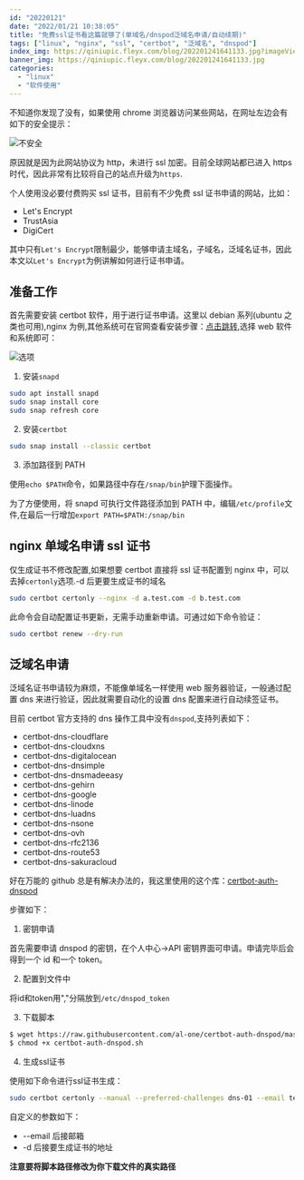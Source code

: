 ```yaml
---
id: "20220121"
date: "2022/01/21 10:38:05"
title: "免费ssl证书看这篇就够了(单域名/dnspod泛域名申请/自动续期)"
tags: ["linux", "nginx", "ssl", "certbot", "泛域名", "dnspod"]
index_img: https://qiniupic.fleyx.com/blog/202201241641133.jpg?imageView2/2/w/200
banner_img: https://qiniupic.fleyx.com/blog/202201241641133.jpg
categories:
  - "linux"
  - "软件使用"
---
```


不知道你发现了没有，如果使用 chrome 浏览器访问某些网站，在网址左边会有如下的安全提示：

![不安全](https://qiniupic.fleyx.com/blog/202201212029672.png)

原因就是因为此网站协议为 http，未进行 ssl 加密。目前全球网站都已进入 https 时代，因此非常有比较将自己的站点升级为`https`.


<!-- more -->

个人使用没必要付费购买 ssl 证书，目前有不少免费 ssl 证书申请的网站，比如：

- Let's Encrypt
- TrustAsia
- DigiCert

其中只有`Let's Encrypt`限制最少，能够申请主域名，子域名，泛域名证书，因此本文以`Let's Encrypt`为例讲解如何进行证书申请。

## 准备工作

首先需要安装 certbot 软件，用于进行证书申请。这里以 debian 系列(ubuntu 之类也可用),nginx 为例,其他系统可在官网查看安装步骤：[点击跳转](https://certbot.eff.org/instructions?ws=nginx&os=debianstretch),选择 web 软件和系统即可：

![选项](https://qiniupic.fleyx.com/blog/202201241015938.png)

1. 安装`snapd`

```bash
sudo apt install snapd
sudo snap install core
sudo snap refresh core
```

2. 安装`certbot`

```bash
sudo snap install --classic certbot
```

3. 添加路径到 PATH

使用`echo $PATH`命令，如果路径中存在`/snap/bin`护理下面操作。

为了方便使用，将 snapd 可执行文件路径添加到 PATH 中，编辑`/etc/profile`文件,在最后一行增加`export PATH=$PATH:/snap/bin`

## nginx 单域名申请 ssl 证书

仅生成证书不修改配置,如果想要 certbot 直接将 ssl 证书配置到 nginx 中，可以去掉`certonly`选项.-d 后更要生成证书的域名

```bash
sudo certbot certonly --nginx -d a.test.com -d b.test.com
```

此命令会自动配置证书更新，无需手动重新申请。可通过如下命令验证：

```bash
sudo certbot renew --dry-run
```

## 泛域名申请

泛域名证书申请较为麻烦，不能像单域名一样使用 web 服务器验证，一般通过配置 dns 来进行验证，因此就需要自动化的设置 dns 配置来进行自动续签证书。

目前 certbot 官方支持的 dns 操作工具中没有`dnspod`,支持列表如下：

- certbot-dns-cloudflare
- certbot-dns-cloudxns
- certbot-dns-digitalocean
- certbot-dns-dnsimple
- certbot-dns-dnsmadeeasy
- certbot-dns-gehirn
- certbot-dns-google
- certbot-dns-linode
- certbot-dns-luadns
- certbot-dns-nsone
- certbot-dns-ovh
- certbot-dns-rfc2136
- certbot-dns-route53
- certbot-dns-sakuracloud

好在万能的 github 总是有解决办法的，我这里使用的这个库：[certbot-auth-dnspod](https://github.com/al-one/certbot-auth-dnspod)

步骤如下：

1. 密钥申请

首先需要申请 dnspod 的密钥，在个人中心->API 密钥界面可申请。申请完毕后会得到一个 id 和一个 token。

2. 配置到文件中

将id和token用","分隔放到`/etc/dnspod_token`

3. 下载脚本

```bash
$ wget https://raw.githubusercontent.com/al-one/certbot-auth-dnspod/master/certbot-auth-dnspod.sh
$ chmod +x certbot-auth-dnspod.sh
```

4. 生成ssl证书

使用如下命令进行ssl证书生成：

```bash
sudo certbot certonly --manual --preferred-challenges dns-01 --email test@test.com -d laravel.run -d *.laravel.run --server https://acme-v02.api.letsencrypt.org/directory --manual-auth-hook /path/to/certbot-auth-dnspod.sh --manual-cleanup-hook "/path/to/certbot-auth-dnspod.sh clean"
```

自定义的参数如下：

- --email  后接邮箱
- -d 后接要生成证书的地址

**注意要将脚本路径修改为你下载文件的真实路径**


